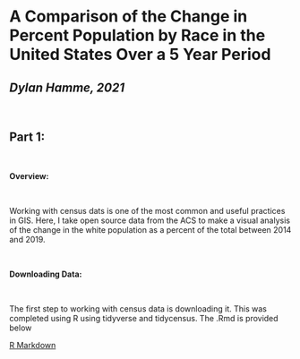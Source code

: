 # A Comparison of the Change in Percent Population by Race in the United States Over a 5 Year Period
## *Dylan Hamme, 2021*

<br>

## Part 1:

<br>

**Overview:**

<br>

Working with census dats is one of the most common and useful practices in GIS. Here, I take open source data from the ACS to make a visual analysis of the change in the white population as a percent of the total between 2014 and 2019.

<br>

**Downloading Data:**

<br>

The first step to working with census data is downloading it. This was completed using R using tidyverse and tidycensus. The .Rmd is provided below

<a href="Content/Lab_6_Census_R.Rmd">R Markdown<a/>
